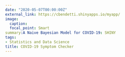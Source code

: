 ```yaml
---
date: "2020-05-07T00:00:00Z"
external_link: https://cbendetti.shinyapps.io/myapp/
image:
  caption:
  focal_point: Smart
summary:A Naive Bayesian Model for COVID-19: SHINY
tags:
- Statistics and Data Science
title: COVID-19 Symptom Checker
---
```

